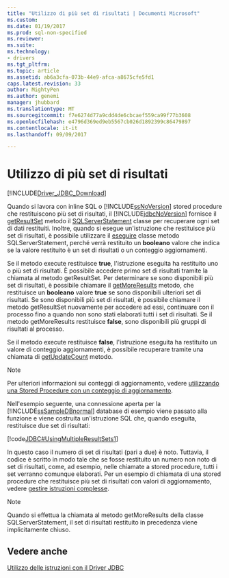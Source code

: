 ```yaml
---
title: "Utilizzo di più set di risultati | Documenti Microsoft"
ms.custom: 
ms.date: 01/19/2017
ms.prod: sql-non-specified
ms.reviewer: 
ms.suite: 
ms.technology:
- drivers
ms.tgt_pltfrm: 
ms.topic: article
ms.assetid: ab6a3cfa-073b-44e9-afca-a8675cfe5fd1
caps.latest.revision: 33
author: MightyPen
ms.author: genemi
manager: jhubbard
ms.translationtype: MT
ms.sourcegitcommit: f7e6274d77a9cdd4de6cbcaef559ca99f77b3608
ms.openlocfilehash: e4796d369ed9eb5567cb026d1892399c86479897
ms.contentlocale: it-it
ms.lasthandoff: 09/09/2017

---
```

# <a name="using-multiple-result-sets"></a>Utilizzo di più set di risultati
[!INCLUDE[Driver_JDBC_Download](../../includes/driver_jdbc_download.md)]

  Quando si lavora con inline SQL o [!INCLUDE[ssNoVersion](../../includes/ssnoversion_md.md)] stored procedure che restituiscono più set di risultati, il [!INCLUDE[jdbcNoVersion](../../includes/jdbcnoversion_md.md)] fornisce il [getResultSet](../../connect/jdbc/reference/getresultset-method-sqlserverstatement.md) metodo il [SQLServerStatement](../../connect/jdbc/reference/sqlserverstatement-class.md) classe per recuperare ogni set di dati restituiti. Inoltre, quando si esegue un'istruzione che restituisce più set di risultati, è possibile utilizzare il [eseguire](../../connect/jdbc/reference/execute-method-sqlserverstatement.md) classe metodo SQLServerStatement, perché verrà restituito un **booleano** valore che indica se la valore restituito è un set di risultati o un conteggio aggiornamenti.  
  
 Se il metodo execute restituisce **true**, l'istruzione eseguita ha restituito uno o più set di risultati. È possibile accedere primo set di risultati tramite la chiamata al metodo getResultSet. Per determinare se sono disponibili più set di risultati, è possibile chiamare il [getMoreResults](../../connect/jdbc/reference/getmoreresults-method-sqlserverstatement.md) metodo, che restituisce un **booleano** valore **true** se sono disponibili ulteriori set di risultati. Se sono disponibili più set di risultati, è possibile chiamare il metodo getResultSet nuovamente per accedere ad essi, continuare con il processo fino a quando non sono stati elaborati tutti i set di risultati. Se il metodo getMoreResults restituisce **false**, sono disponibili più gruppi di risultati al processo.  
  
 Se il metodo execute restituisce **false**, l'istruzione eseguita ha restituito un valore di conteggio aggiornamenti, è possibile recuperare tramite una chiamata di [getUpdateCount](../../connect/jdbc/reference/getupdatecount-method-sqlserverstatement.md) metodo.  
  
> [!NOTE]  
>  Per ulteriori informazioni sui conteggi di aggiornamento, vedere [utilizzando una Stored Procedure con un conteggio di aggiornamento](../../connect/jdbc/using-a-stored-procedure-with-an-update-count.md).  
  
 Nell'esempio seguente, una connessione aperta per la [!INCLUDE[ssSampleDBnormal](../../includes/sssampledbnormal_md.md)] database di esempio viene passato alla funzione e viene costruita un'istruzione SQL che, quando eseguita, restituisce due set di risultati:  
  
 [!code[JDBC#UsingMultipleResultSets1](../../connect/jdbc/codesnippet/Java/using-multiple-result-sets_1.java)]  
  
 In questo caso il numero di set di risultati (pari a due) è noto. Tuttavia, il codice è scritto in modo tale che se fosse restituito un numero non noto di set di risultati, come, ad esempio, nelle chiamate a stored procedure, tutti i set verranno comunque elaborati. Per un esempio di chiamata di una stored procedure che restituisce più set di risultati con valori di aggiornamento, vedere [gestire istruzioni complesse](../../connect/jdbc/handling-complex-statements.md).  
  
> [!NOTE]  
>  Quando si effettua la chiamata al metodo getMoreResults della classe SQLServerStatement, il set di risultati restituito in precedenza viene implicitamente chiuso.  
  
## <a name="see-also"></a>Vedere anche  
 [Utilizzo delle istruzioni con il Driver JDBC](../../connect/jdbc/using-statements-with-the-jdbc-driver.md)  
  
  

